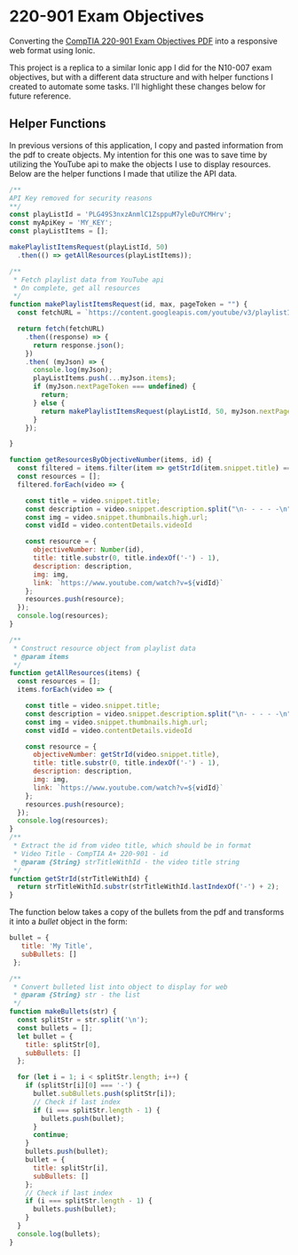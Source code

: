 # 220-901 Exam Objectives

Converting the [CompTIA 220-901 Exam Objectives PDF](https://certification.comptia.org/docs/default-source/exam-objectives/comptia-a-220-901-exam-objectives.pdf) into a responsive web format using Ionic.

This project is a replica to a similar Ionic app I did for the N10-007 exam objectives, but with a different data structure and with helper functions I created to automate some tasks.  I'll highlight these changes below for future reference.


## Helper Functions

In previous versions of this application, I copy and pasted information from the pdf to create objects.  My intention for this one was to save time by utilizing the YouTube api to make the objects I use to display resources.  Below are the helper functions I made that utilize the API data.

```javascript
/**
API Key removed for security reasons
**/
const playListId = 'PLG49S3nxzAnmlC1ZsppuM7yleDuYCMHrv';
const myApiKey = 'MY_KEY';
const playListItems = [];

makePlaylistItemsRequest(playListId, 50)
  .then(() => getAllResources(playListItems));

/**
 * Fetch playlist data from YouTube api
 * On complete, get all resources
 */
function makePlaylistItemsRequest(id, max, pageToken = "") {
  const fetchURL = `https://content.googleapis.com/youtube/v3/playlistItems?playlistId=${id}&maxResults=${max}&part=snippet,contentDetails&pageToken=${pageToken}&key=${myApiKey}`;

  return fetch(fetchURL)
    .then((response) => {
      return response.json();
    })
    .then( (myJson) => {
      console.log(myJson);
      playListItems.push(...myJson.items);
      if (myJson.nextPageToken === undefined) {
        return;
      } else {
        return makePlaylistItemsRequest(playListId, 50, myJson.nextPageToken);
      }
    });

}

function getResourcesByObjectiveNumber(items, id) {
  const filtered = items.filter(item => getStrId(item.snippet.title) === id);
  const resources = [];
  filtered.forEach(video => {

    const title = video.snippet.title;
    const description = video.snippet.description.split("\n- - - - -\n")[1];
    const img = video.snippet.thumbnails.high.url;
    const vidId = video.contentDetails.videoId

    const resource = {
      objectiveNumber: Number(id),
      title: title.substr(0, title.indexOf('-') - 1),
      description: description,
      img: img,
      link: `https://www.youtube.com/watch?v=${vidId}`
    };
    resources.push(resource);
  });
  console.log(resources);
}

/**
 * Construct resource object from playlist data
 * @param items
 */
function getAllResources(items) {
  const resources = [];
  items.forEach(video => {

    const title = video.snippet.title;
    const description = video.snippet.description.split("\n- - - - -\n")[1];
    const img = video.snippet.thumbnails.high.url;
    const vidId = video.contentDetails.videoId

    const resource = {
      objectiveNumber: getStrId(video.snippet.title),
      title: title.substr(0, title.indexOf('-') - 1),
      description: description,
      img: img,
      link: `https://www.youtube.com/watch?v=${vidId}`
    };
    resources.push(resource);
  });
  console.log(resources);
}
/**
 * Extract the id from video title, which should be in format
 * Video Title - CompTIA A+ 220-901 - id
 * @param {String} strTitleWithId - the video title string
 */
function getStrId(strTitleWithId) {
  return strTitleWithId.substr(strTitleWithId.lastIndexOf('-') + 2);
}
```

The function below takes a copy of the bullets from the pdf and transforms it into a *bullet* object in the form:
```javascript
bullet = {
   title: 'My Title',
   subBullets: []
 };
```

```javascript
/**
 * Convert bulleted list into object to display for web
 * @param {String} str - the list
 */
function makeBullets(str) {
  const splitStr = str.split('\n');
  const bullets = [];
  let bullet = {
    title: splitStr[0],
    subBullets: []
  };

  for (let i = 1; i < splitStr.length; i++) {
    if (splitStr[i][0] === '-') {
      bullet.subBullets.push(splitStr[i]);
      // Check if last index
      if (i === splitStr.length - 1) {
        bullets.push(bullet);
      }
      continue;
    }
    bullets.push(bullet);
    bullet = {
      title: splitStr[i],
      subBullets: []
    };
    // Check if last index
    if (i === splitStr.length - 1) {
      bullets.push(bullet);
    }
  }
  console.log(bullets);
}
```
